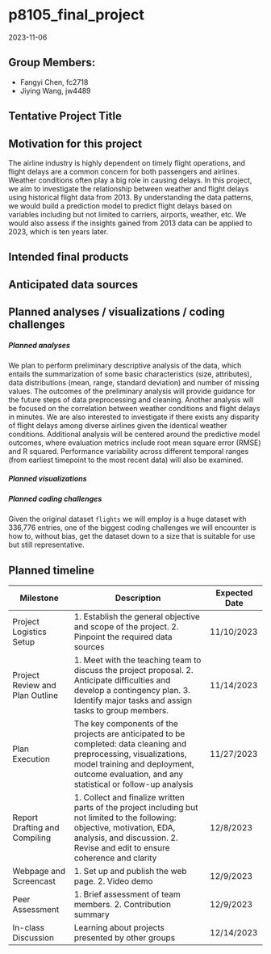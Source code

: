 p8105_final_project
================
2023-11-06

## Group Members:

- Fangyi Chen, fc2718
- Jiying Wang, jw4489

## Tentative Project Title

## Motivation for this project

The airline industry is highly dependent on timely flight operations,
and flight delays are a common concern for both passengers and airlines.
Weather conditions often play a big role in causing delays. In this
project, we aim to investigate the relationship between weather and
flight delays using historical flight data from 2013. By understanding
the data patterns, we would build a prediction model to predict flight
delays based on variables including but not limited to carriers,
airports, weather, etc. We would also assess if the insights gained from
2013 data can be applied to 2023, which is ten years later.

## Intended final products

## Anticipated data sources

## Planned analyses / visualizations / coding challenges

##### Planned analyses

We plan to perform preliminary descriptive analysis of the data, which
entails the summarization of some basic characteristics (size,
attributes), data distributions (mean, range, standard deviation) and
number of missing values. The outcomes of the preliminary analysis will
provide guidance for the future steps of data preprocessing and
cleaning. Another analysis will be focused on the correlation between
weather conditions and flight delays in minutes. We are also interested
to investigate if there exists any disparity of flight delays among
diverse airlines given the identical weather conditions. Additional
analysis will be centered around the predictive model outcomes, where
evaluation metrics include root mean square error (RMSE) and R squared.
Performance variability across different temporal ranges (from earliest
timepoint to the most recent data) will also be examined.

##### Planned visualizations

##### Planned coding challenges

Given the original dataset `flights` we will employ is a huge dataset
with 336,776 entries, one of the biggest coding challenges we will
encounter is how to, without bias, get the dataset down to a size that
is suitable for use but still representative.

## Planned timeline

| Milestone                       | Description                                                                                                                                                                                                       | Expected Date |
|---------------------------------|-------------------------------------------------------------------------------------------------------------------------------------------------------------------------------------------------------------------|---------------|
| Project Logistics Setup         | 1\. Establish the general objective and scope of the project. 2. Pinpoint the required data sources                                                                                                               | 11/10/2023    |
| Project Review and Plan Outline | 1\. Meet with the teaching team to discuss the project proposal. 2. Anticipate difficulties and develop a contingency plan. 3. Identify major tasks and assign tasks to group members.                            | 11/14/2023    |
| Plan Execution                  | The key components of the projects are anticipated to be completed: data cleaning and preprocessing, visualizations, model training and deployment, outcome evaluation, and any statistical or follow-up analysis | 11/27/2023    |
| Report Drafting and Compiling   | 1\. Collect and finalize written parts of the project including but not limited to the following: objective, motivation, EDA, analysis, and discussion. 2. Revise and edit to ensure coherence and clarity        | 12/8/2023     |
| Webpage and Screencast          | 1\. Set up and publish the web page. 2. Video demo                                                                                                                                                                | 12/9/2023     |
| Peer Assessment                 | 1\. Brief assessment of team members. 2. Contribution summary                                                                                                                                                     | 12/9/2023     |
| In-class Discussion             | Learning about projects presented by other groups                                                                                                                                                                 | 12/14/2023    |
